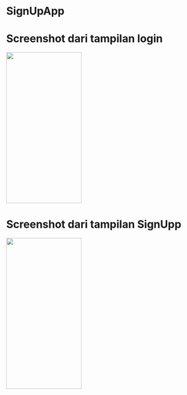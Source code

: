 # SignUpApp

# Screenshot dari tampilan login
<img src = "https://user-images.githubusercontent.com/43690617/72433188-61632e00-37cb-11ea-9b5a-96ddee5dfdd5.jpeg" width ="200" height= "400">


# Screenshot dari tampilan SignUpp
<img src = "https://user-images.githubusercontent.com/43690617/72433221-717b0d80-37cb-11ea-9167-a5b6a1e8672f.jpeg" width = "200" height = "400">




